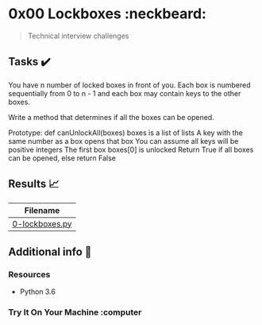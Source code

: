 # 0x00 Lockboxes :neckbeard:

> Technical interview challenges

## Tasks :heavy_check_mark:

You have n number of locked boxes in front of you. Each box is numbered sequentially from 0 to n - 1 and each box may contain keys to the other boxes.

Write a method that determines if all the boxes can be opened.

Prototype: def canUnlockAll(boxes)
boxes is a list of lists
A key with the same number as a box opens that box
You can assume all keys will be positive integers
The first box boxes[0] is unlocked
Return True if all boxes can be opened, else return False

## Results :chart_with_upwards_trend:

| Filename |
| ------ |
| [0-lockboxes.py](https://github.com/edward0rtiz/holbertonschool-interview/blob/master/0x00-lockboxes/0-lockboxes.py)|


## Additional info :construction:
### Resources

- Python 3.6


### Try It On Your Machine :computer
